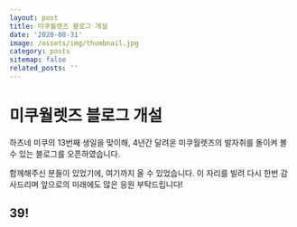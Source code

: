 ```yaml
---
layout: post
title: 미쿠월렛즈 블로그 개설
date: '2020-08-31'
image: /assets/img/thumbnail.jpg
category: posts
sitemap: false
related_posts: ''
---
```


# 미쿠월렛즈 블로그 개설

하츠네 미쿠의 13번째 생일을 맞이해, 4년간 달려온 미쿠월렛즈의 발자취를 돌이켜 볼 수 있는 블로그를 오픈하였습니다.

함께해주신 분들이 있었기에, 여기까지 올 수 있었습니다. 이 자리를 빌려 다시 한번 감사드리며 앞으로의 미래에도 많은 응원 부탁드립니다!

<h2>39!</h2>
